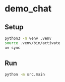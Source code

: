# demo_chat

## Setup
```bash
python3 -m venv .venv
source .venv/bin/activate
uv sync
```

## Run
```bash
python -m src.main
```
